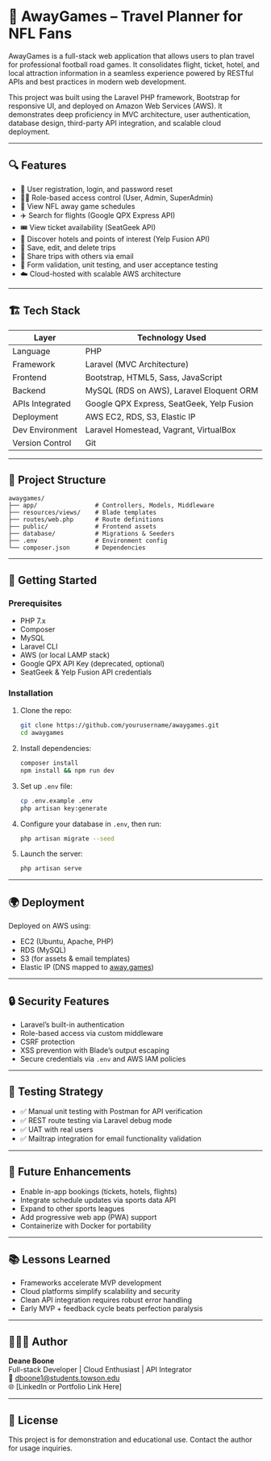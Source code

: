 
# 🏈 AwayGames – Travel Planner for NFL Fans

AwayGames is a full-stack web application that allows users to plan travel for professional football road games. It consolidates flight, ticket, hotel, and local attraction information in a seamless experience powered by RESTful APIs and best practices in modern web development.

This project was built using the Laravel PHP framework, Bootstrap for responsive UI, and deployed on Amazon Web Services (AWS). It demonstrates deep proficiency in MVC architecture, user authentication, database design, third-party API integration, and scalable cloud deployment.

---

## 🔍 Features

- 🔐 User registration, login, and password reset
- 🧑‍💼 Role-based access control (User, Admin, SuperAdmin)
- 📅 View NFL away game schedules
- ✈️ Search for flights (Google QPX Express API)
- 🎟️ View ticket availability (SeatGeek API)
- 🏨 Discover hotels and points of interest (Yelp Fusion API)
- 💾 Save, edit, and delete trips
- 📧 Share trips with others via email
- 🧪 Form validation, unit testing, and user acceptance testing
- ☁️ Cloud-hosted with scalable AWS architecture

---

## 🏗️ Tech Stack

| Layer            | Technology Used                              |
|------------------|-----------------------------------------------|
| Language         | PHP                                           |
| Framework        | Laravel (MVC Architecture)                   |
| Frontend         | Bootstrap, HTML5, Sass, JavaScript           |
| Backend          | MySQL (RDS on AWS), Laravel Eloquent ORM     |
| APIs Integrated  | Google QPX Express, SeatGeek, Yelp Fusion    |
| Deployment       | AWS EC2, RDS, S3, Elastic IP                 |
| Dev Environment  | Laravel Homestead, Vagrant, VirtualBox       |
| Version Control  | Git                                           |

---

## 📁 Project Structure

```
awaygames/
├── app/                # Controllers, Models, Middleware
├── resources/views/    # Blade templates
├── routes/web.php      # Route definitions
├── public/             # Frontend assets
├── database/           # Migrations & Seeders
├── .env                # Environment config
└── composer.json       # Dependencies
```

---

## 🚀 Getting Started

### Prerequisites

- PHP 7.x
- Composer
- MySQL
- Laravel CLI
- AWS (or local LAMP stack)
- Google QPX API Key (deprecated, optional)
- SeatGeek & Yelp Fusion API credentials

### Installation

1. Clone the repo:
   ```bash
   git clone https://github.com/yourusername/awaygames.git
   cd awaygames
   ```

2. Install dependencies:
   ```bash
   composer install
   npm install && npm run dev
   ```

3. Set up `.env` file:
   ```bash
   cp .env.example .env
   php artisan key:generate
   ```

4. Configure your database in `.env`, then run:
   ```bash
   php artisan migrate --seed
   ```

5. Launch the server:
   ```bash
   php artisan serve
   ```

---

## 🌍 Deployment

Deployed on AWS using:
- EC2 (Ubuntu, Apache, PHP)
- RDS (MySQL)
- S3 (for assets & email templates)
- Elastic IP (DNS mapped to [away.games](http://away.games))

---

## 🔒 Security Features

- Laravel’s built-in authentication
- Role-based access via custom middleware
- CSRF protection
- XSS prevention with Blade’s output escaping
- Secure credentials via `.env` and AWS IAM policies

---

## 🧪 Testing Strategy

- ✅ Manual unit testing with Postman for API verification
- ✅ REST route testing via Laravel debug mode
- ✅ UAT with real users
- ✅ Mailtrap integration for email functionality validation

---

## 🔮 Future Enhancements

- Enable in-app bookings (tickets, hotels, flights)
- Integrate schedule updates via sports data API
- Expand to other sports leagues
- Add progressive web app (PWA) support
- Containerize with Docker for portability

---

## 📚 Lessons Learned

- Frameworks accelerate MVP development
- Cloud platforms simplify scalability and security
- Clean API integration requires robust error handling
- Early MVP + feedback cycle beats perfection paralysis

---

## 👨🏽‍💻 Author

**Deane Boone**  
Full-stack Developer | Cloud Enthusiast | API Integrator  
📧 dboone1@students.towson.edu  
🌐 [LinkedIn or Portfolio Link Here]

---

## 📜 License

This project is for demonstration and educational use. Contact the author for usage inquiries.
